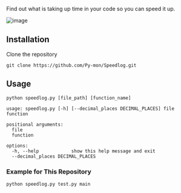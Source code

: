 Find out what is taking up time in your code so you can speed it up.

![image](https://github.com/Py-mon/Timelog/assets/102424561/210cb7a0-a577-4430-935c-0026d7f8123e)


## Installation

Clone the repository 
```
git clone https://github.com/Py-mon/Speedlog.git
```

## Usage

```
python speedlog.py [file_path] [function_name]
```

```
usage: speedlog.py [-h] [--decimal_places DECIMAL_PLACES] file function

positional arguments:
  file
  function

options:
  -h, --help            show this help message and exit
  --decimal_places DECIMAL_PLACES
```

### Example for This Repository
```
python speedlog.py test.py main
```
